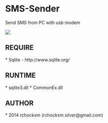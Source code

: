 SMS-Sender
==========

Send SMS from PC with usb modem

<img src="http://i.imgur.com/qRyNsDE.png" />

<h2><a name="require" class="anchor" href="#about"><span class="mini-icon mini-icon-link"></span></a>REQUIRE</h2>
* Sqlite - http://www.sqlite.org/

<h2><a name="runtime" class="anchor" href="#about"><span class="mini-icon mini-icon-link"></span></a>RUNTIME</h2>
* sqlite3.dll
* CommonEx.dll

<h2><a name="author" class="anchor" href="#author"><span class="mini-icon mini-icon-link"></span></a>AUTHOR</h2>
* 2014 rchockxm (rchockxm.silver@gmail.com)
